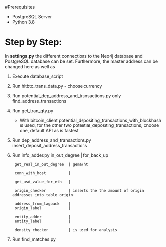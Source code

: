 #Prerequisites
 - PostgreSQL Server
 - Python 3.8

# Step by Step:

In **settings.py** the different connections to the Neo4j database and PostgreSQL database can be set. 
Furthermore, the master address can be changed here as well as 



1. Execute database_script
2. Run hitbtc_trans_data.py - choose currency
3. Run potential_dep_address_and_transactions.py only find_address_transactions

4. Run get_tran_qty.py
    -  With bitcoin_client potential_depositing_transactions_with_blockhash is used,
         for the other two potential_depositing_transactions, choose one, default API as is fastest
5. Run dep_address_and_transactions.py insert_deposit_address_transactions



6. Run info_adder.py
        in_out_degree           | for_back_up
    
        get_real_in_out_degree  | gemacht
    
        conn_with_host          |

        get_usd_value_for_eth   |
    
        origin_checker          | inserts the the amount of origin addresses into table origin
    
        address_from_tagpack    |
        origin_label            |
    
        entity_adder            |
        entity_label            |
    
        density_checker         | is used for analysis


7. Run find_matches.py

